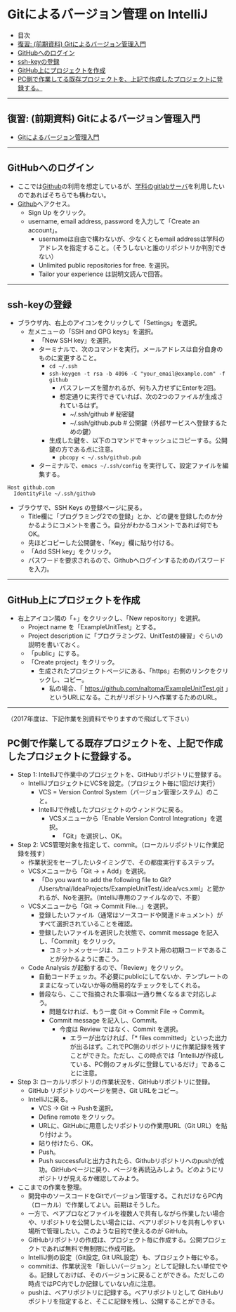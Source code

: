 # Gitによるバージョン管理 on IntelliJ

- 目次
- <a href="#review">復習: (前期資料) Gitによるバージョン管理入門</a>
- <a href="#github-login">GitHubへのログイン</a>
- <a href="#ssh-key">ssh-keyの登録</a>
- <a href="#github-project">GitHub上にプロジェクトを作成</a>
- <a href="#github-project-push">PC側で作業してる既存プロジェクトを、上記で作成したプロジェクトに登録する。</a>

<hr>

## <a name="review">復習: (前期資料) Gitによるバージョン管理入門</a>
- [Gitによるバージョン管理入門](https://github.com/naltoma/python_intro/blob/master/Git.md)

<hr>

## <a name="github-login">GitHubへのログイン</a>
- ここでは[Github](https://github.com)の利用を想定しているが、[学科のgitlabサーバ](https://gitlab.ie.u-ryukyu.ac.jp/gitlab/users/sign_in)を利用したいのであればそちらでも構わない。
- [Github](https://github.com)へアクセス。
  - Sign Up をクリック。
  - username, email address, password を入力して「Create an account」。
    - usernameは自由で構わないが、少なくともemail addressは学科のアドレスを指定すること。（そうしないと誰のリポジトリか判別できない）
    - Unlimited public repositories for free. を選択。
    - Tailor your experience は説明文読んで回答。

<hr>

## <a name="ssh-key">ssh-keyの登録</a>
- ブラウザ内、右上のアイコンをクリックして「Settings」を選択。
  - 左メニューの「SSH and GPG keys」を選択。
    - 「New SSH key」を選択。
    - ターミナルで、次のコマンドを実行。メールアドレスは自分自身のものに変更すること。
      - ``cd ~/.ssh``
      - ``ssh-keygen -t rsa -b 4096 -C "your_email@example.com" -f github``
        - パスフレーズを聞かれるが、何も入力せずにEnterを2回。
        - 想定通りに実行できていれば、次の2つのファイルが生成されているはず。
          - ~/.ssh/github # 秘密鍵
          - ~/.ssh/github.pub # 公開鍵（外部サービスへ登録するための鍵）
      - 生成した鍵を、以下のコマンドでキャッシュにコピーする。公開鍵の方である点に注意。
        - ``pbcopy < ~/.ssh/github.pub``
    - ターミナルで、``emacs ~/.ssh/config`` を実行して、設定ファイルを編集する。

```
Host github.com
  IdentityFile ~/.ssh/github
```

- ブラウザで、SSH Keys の登録ページに戻る。
  - Title欄に「プログラミング2での登録」とか、どの鍵を登録したのか分かるようにコメントを書こう。自分がわかるコメントであれば何でもOK。
  - 先ほどコピーした公開鍵を、「Key」欄に貼り付ける。
  - 「Add SSH key」をクリック。
  - パスワードを要求されるので、Githubへログインするためのパスワードを入力。

<hr>

## <a name="github-project">GitHub上にプロジェクトを作成</a>
- 右上アイコン隣の「+」をクリックし、「New repository」を選択。
  - Project name を「ExampleUnitTest」とする。
  - Project description に「プログラミング2、UnitTestの練習」ぐらいの説明を書いておく。
  - 「public」にする。
  - 「Create project」をクリック。
    - 生成されたプロジェクトページにある、「https」右側のリンクをクリックし、コピー。
      - 私の場合、「 https://github.com/naltoma/ExampleUnitTest.git 」というURLになる。これがリポジトリへ作業するためのURL。

<hr>

（2017年度は、下記作業を別資料でやりますので飛ばして下さい）

## <a name="github-project-push">PC側で作業してる既存プロジェクトを、上記で作成したプロジェクトに登録する。</a>
- Step 1: IntelliJで作業中のプロジェクトを、GitHubリポジトリに登録する。
  - IntelliJプロジェクトにVCSを設定。（プロジェクト毎に1回だけ実行）
    - VCS = Version Control System（バージョン管理システム）のこと。
    - IntelliJで作成したプロジェクトのウィンドウに戻る。
      - VCSメニューから「Enable Version Control Integration」を選択。
        - 「Git」を選択し、OK。
- Step 2: VCS管理対象を指定して、commit。（ローカルリポジトリに作業記録を残す）
  - 作業状況をセーブしたいタイミングで、その都度実行するステップ。
  - VCSメニューから「Git -> + Add」を選択。
    - 「Do you want to add the following file to Git?  /Users/tnal/IdeaProjects/ExampleUnitTest/.idea/vcs.xml」と聞かれるが、Noを選択。（IntelliJ専用のファイルなので、不要）
  - VCSメニューから「Git -> Commit File...」を選択。
    - 登録したいファイル（通常はソースコードや関連ドキュメント）がすべて選択されていることを確認。
    - 登録したいファイルを選択した状態で、commit message を記入し、「Commit」をクリック。
      - コミットメッセージは、ユニットテスト用の初期コードであることが分かるように書こう。
  - Code Analysis が起動するので、「Review」をクリック。
    - 自動コードチェッカ。不必要にpublicにしてないか、テンプレートのままになっていないか等の簡易的なチェックをしてくれる。
    - 普段なら、ここで指摘された事項は一通り無くなるまで対応しよう。
      - 問題なければ、もう一度 Git -> Commit File -> Commit。
      - Commit message を記入し、Commit。
        - 今度は Review ではなく、Commit を選択。
          - エラーが出なければ、「* files committed」といった出力が出るはず。これでPC側のリポジトリに作業記録を残すことができた。ただし、この時点では「IntelliJが作成している、PC側のフォルダに登録しているだけ」であることに注意。
- Step 3: ローカルリポジトリの作業状況を、GitHubリポジトリに登録。
  - GitHub リポジトリのページを開き、Git URLをコピー。
  - IntelliJに戻る。
    - VCS -> Git -> Pushを選択。
    - Define remote をクリック。
    - URLに、GitHubに用意したリポジトリの作業用URL（Git URL）を貼り付けよう。
    - 貼り付けたら、OK。
    - Push。
    - Push successfulと出力されたら、Githubリポジトリへのpushが成功。GitHubページに戻り、ページを再読込みしよう。どのようにリポジトリが見えるか確認してみよう。
- ここまでの作業を整理。
  - 開発中のソースコードをGitでバージョン管理する。これだけならPC内（ローカル）で作業してよい。前期はそうした。
  - 一方で、ペアプロなどファイルを複数人で共有しながら作業したい場合や、リポジトリを公開したい場合には、ベアリポジトリを共有しやすい場所で管理したい。このような目的で使えるのが GitHub。
  - GitHubリポジトリの作成は、プロジェクト毎に作成する。公開プロジェクトであれば無料で無制限に作成可能。
  - IntelliJ側の設定（Git設定, Git URL設定）も、プロジェクト毎にやる。
  - commitは、作業状況を「新しいバージョン」として記録したい単位でやる。記録しておけば、そのバージョンに戻ることができる。ただしこの時点ではPC内でしか記録していない点に注意。
  - pushは、ベアリポジトリに記録する。ベアリポジトリとして GitHubリポジトリを指定すると、そこに記録を残し、公開することができる。
